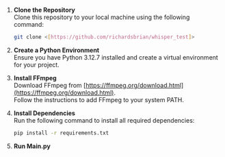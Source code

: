 1. **Clone the Repository**  
   Clone this repository to your local machine using the following command:  
   ```bash
   git clone <[https://github.com/richardsbrian/whisper_test]>

2. **Create a Python Environment**  
   Ensure you have Python 3.12.7 installed and create a virtual environment for your project.

3. **Install FFmpeg**  
   Download FFmpeg from [https://ffmpeg.org/download.html](https://ffmpeg.org/download.html).  
   Follow the instructions to add FFmpeg to your system PATH.

4. **Install Dependencies**  
   Run the following command to install all required dependencies:  
   ```bash
   pip install -r requirements.txt
   
5. **Run Main.py**  
